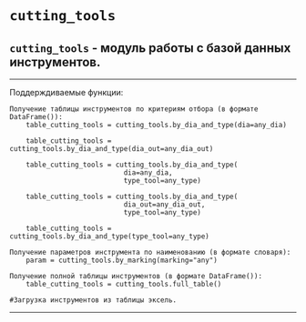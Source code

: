# `cutting_tools`

`cutting_tools` - модуль работы с базой данных инструментов.
---
---
Поддерждиваемые функции:
	
	Получение таблицы инструментов по критериям отбора (в формате DataFrame()):
		table_cutting_tools = cutting_tools.by_dia_and_type(dia=any_dia)
		
		table_cutting_tools = cutting_tools.by_dia_and_type(dia_out=any_dia_out)
		
		table_cutting_tools = cutting_tools.by_dia_and_type(
								dia=any_dia,
								type_tool=any_type)
		
		table_cutting_tools = cutting_tools.by_dia_and_type(
								dia_out=any_dia_out,
								type_tool=any_type)
		
		table_cutting_tools = cutting_tools.by_dia_and_type(type_tool=any_type)

	Получение параметров инструмента по наименованию (в формате словаря):
		param = cutting_tools.by_marking(marking="any")

	Получение полной таблицы инструментов (в формате DataFrame()):
		table_cutting_tools = cutting_tools.full_table()

	#Загрузка инструментов из таблицы эксель.

---